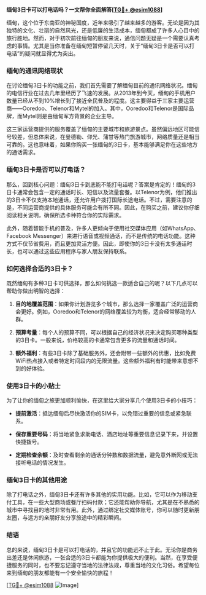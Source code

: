 **缅甸3日卡可以打电话吗？一文帮你全面解答[[TG💪+ @esim1088](https://t.me/s/esim1088)]**

缅甸，这个位于东南亚的神秘国度，近年来吸引了越来越多的游客。无论是因为其独特的文化、壮丽的自然风光，还是低廉的生活成本，缅甸都成了许多人心目中的旅行胜地。然而，对于初次前往缅甸的朋友来说，通信问题无疑是一个需要认真考虑的事情。尤其是当你准备在缅甸短暂停留几天时，关于“缅甸3日卡是否可以打电话”的疑问就显得尤为突出。

### 缅甸的通讯网络现状

在讨论缅甸3日卡的功能之前，我们首先需要了解缅甸目前的通讯网络状况。缅甸的电信行业在过去几年里经历了飞速的发展。从2013年到今天，缅甸的手机用户数量已经从不到10%增长到了接近全民普及的程度。这主要得益于三家主要运营商——Ooredoo、Telenor和Mytel的加入。其中，Ooredoo和Telenor是国际品牌，而Mytel则是由缅甸军方背景的企业主导。

这三家运营商提供的服务覆盖了缅甸的主要城市和旅游景点。虽然偏远地区可能信号较差，但总体来说，在曼德勒、仰光、蒲甘等热门旅游城市，网络质量还是相当可靠的。这也意味着，如果你购买一张缅甸的3日卡，基本能够满足你在这些地方的通话需求。

### 缅甸3日卡是否可以打电话？

那么，回到核心问题：缅甸3日卡到底能不能打电话呢？答案是肯定的！缅甸的3日卡通常会包含一定的通话时长、短信以及流量套餐。以Telenor为例，他们推出的3日卡不仅支持本地通话，还允许用户拨打国际长途电话。不过，需要注意的是，不同运营商提供的具体服务可能会有所不同。因此，在购买之前，建议你仔细阅读相关说明，确保所选卡种符合你的实际需求。

此外，随着智能手机的普及，许多人更倾向于使用社交媒体应用（如WhatsApp、Facebook Messenger）来进行语音或视频通话，而不是传统的电话功能。这种方式不仅节省费用，而且更加灵活方便。因此，即使你的3日卡没有太多通话时长，也可以通过这些应用程序与家人朋友保持联系。

### 如何选择合适的3日卡？

既然缅甸有多种3日卡可供选择，那么如何挑选一款适合自己的呢？以下几点可以帮助你做出明智的选择：

1. **目的地覆盖范围**：如果你计划游览多个城市，那么选择一家覆盖广泛的运营商会更好。例如，Ooredoo和Telenor的网络覆盖较为均衡，适合经常移动的人群。
   
2. **预算考量**：每个人的预算不同，可以根据自己的经济状况来决定购买哪种类型的3日卡。一般来说，价格较高的卡通常包含更多的流量和通话时间。

3. **额外福利**：有些3日卡除了基础服务外，还会附带一些额外的优惠，比如免费WiFi热点接入或者特定时间段内的无限流量。这些额外福利有时能带来意想不到的好体验。

### 使用3日卡的小贴士

为了让你的缅甸之旅更加顺利愉快，在这里给大家分享几个使用3日卡的小技巧：

- **提前激活**：抵达缅甸后尽快激活你的SIM卡，以免错过重要的信息或紧急联系。
  
- **保存重要号码**：将当地紧急求助电话、酒店地址等重要信息记录下来，并设置快捷拨号。

- **定期检查余额**：及时查看剩余的通话分钟数和数据流量，避免意外断网或无法接听电话的情况发生。

### 缅甸3日卡的其他用途

除了打电话之外，缅甸3日卡还有许多其他的实用功能。比如，它可以作为移动支付工具，在一些大型商场或餐厅扫码付款；它还能帮助你导航，尤其是在不熟悉的城市中寻找目的地时非常有用。此外，通过绑定社交媒体账号，你可以随时更新朋友圈，与远方的亲朋好友分享旅途中的精彩瞬间。

### 结语

总的来说，缅甸3日卡是可以打电话的，并且它的功能远不止于此。无论你是商务出差还是休闲旅游，一张合适的3日卡都能为你提供极大的便利。当然，在享受便捷服务的同时，也不要忘记遵守当地的法律法规，尊重当地的文化习俗。希望每位来到缅甸的朋友都能有一个安全愉快的旅程！

[[TG💪+ @esim1088](https://t.me/s/esim1088) ![Image](https://i.postimg.cc/4NQfJmqS/Snipaste-2025-05-13-00-14-12.png)]